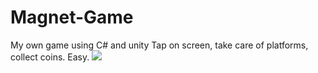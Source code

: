 # Magnet-Game
My own game using C# and unity
Tap on screen, take care of platforms, collect coins. Easy.
<img src="https://pp.userapi.com/c639719/v639719528/5146c/feXYWncoXZE.jpg">
